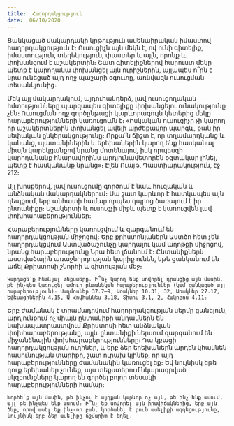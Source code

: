 ```yaml
---
title:  Հաղորդակցություն
date:  06/10/2020
---
```


Ցանկացած մակարդակի կրթություն ամենաիրական իմաստով հաղորդակցություն է։ Ուսուցիչն այն մեկն է, ով ունի գիտելիք, իմաստություն, տեղեկություն, փաստեր և այլն, որոնք և փոխանցում է աշակերտին։ Շատ գիտելիքներով հարուստ մեկը պետք է կարողանա փոխանցել այն ուրիշներին, այլապես ո՞րն է նրա ունեցած այդ ողջ պաշարի օգուտը, առնվազն ուսուցման տեսանկյունից։

Մեկ այլ մակարդակում, այդուհանդերձ, լավ ուսուցողական հմտությունները պարզապես գիտելիքը փոխանցելու ունակությունը չեն։ Ուսուցման ողջ գործընթացի կարևորագույն կետերից մեկը հարաբերությունների կառուցումն է։ «Իսկական ուսուցիչը չի կարող իր աշակերտներին փոխանցել ավելի արժեքավոր պարգև, քան իր սեփական ընկերակցությունը։ Որքա՜ն ճիշտ է, որ տղամարդկանց և կանանց, պատանիներին և երեխաներին կարող ենք հասկանալ միայն կարեկցանքով նրանց մոտենալով, իսկ որպեսզի կարողանանք հնարավորինս արդյունավետորեն օգտակար լինել, պետք է հասկանանք նրանց»։ Էլեն Ուայթ, Դաստիարակություն, էջ 212։

Այլ խոսքերով, լավ ուսուցումը գործում է նաև հուզական և անձնական մակարդակներում։ Սա շատ կարևոր է հատկապես այն դեպքում, երբ անհատի համար որպես դպրոց ծառայում է իր ընտանիքը։ Աշակերտի և ուսուցչի միջև պետք է կառուցվեն լավ փոխհարաբերություններ։

Հարաբերությունները կառուցվում և զարգանում են հաղորդակցության միջոցով։ Երբ քրիստոնյաներն Աստծո հետ չեն հաղորդակցվում Աստվածաշունչը կարդալու կամ աղոթքի միջոցով, նրանց հարաբերությունը Նրա հետ լճանում է։ Ընտանիքներն աստվածային առաջնորդության կարիք ունեն, եթե ցանկանում են աճել Քրիստոսի շնորհի և գիտության մեջ։

`Կարդացե՛ք հետևյալ տեքստերը։ Ի՞նչ կարող ենք սովորել դրանցից այն մասին, թե ինչպես կառուցել ամուր ընտանեկան հարաբերություններ (կամ ցանկացած այլ հարաբերություն)։ Սաղմոսներ 37.7–9, Առակներ 10.31, 32, Առակներ 27.17, Եփեսացիներին 4.15, Ա Հովհաննես 3.18, Տիտոս 3.1, 2, Հակոբոս 4.11։`

Երբ ժամանակ է տրամադրվում հաղորդակցության սերմը ցանելուն, արդյունքում ոչ միայն ընտանիքի անդամներն են նախապատրաստվում Քրիստոսի հետ անձնական փոխհարաբերությանը, այլև ընտանիքի ներսում զարգանում են միջանձնային փոխհարաբերությունները։ Դա կբացի հաղորդակցության ուղիներ, և երբ ձեր երեխաներն արդեն կհասնեն հասունության տարիքի, շատ ուրախ կլինեք, որ այդ հարաբերությունները ժամանակին կառուցել եք։ Եվ նույնիսկ եթե դուք երեխաներ չունեք, այս տեքստերում նկարագրված սկզբունքները կարող են գործել բոլոր տեսակի հարաբերությունների համար։

`Խորհե՛ք այն մասին, թե ինչու է այդքան կարևոր ոչ այն, թե ինչ ենք ասում, այլ թե ինչպես ենք ասում։ Ի՞նչ եք սովորել այն իրավիճակներից, երբ այն ձևը, որով ասել եք ինչ-որ բան, կործանել է բուն ասելիքի ազդեցությունը, նույնիսկ երբ ձեր ասելիքը ճշմարիտ է եղել։`